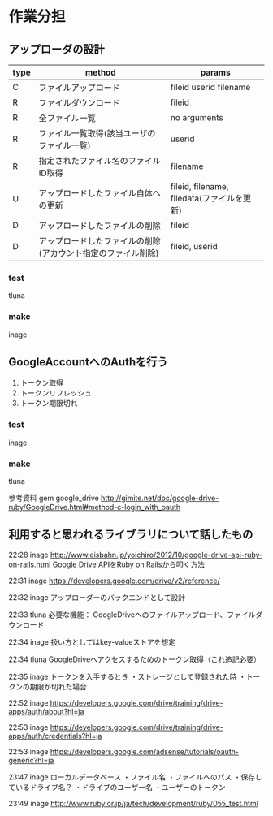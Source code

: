 作業分担
=========

## アップローダの設計

type |    method|   params|
-----|----------|---------|
C    | ファイルアップロード | fileid userid filename |
R    | ファイルダウンロード | fileid |
R    | 全ファイル一覧 | no arguments |
R    | ファイル一覧取得(該当ユーザのファイル一覧) | userid |
R    | 指定されたファイル名のファイルID取得 | filename |
U    | アップロードしたファイル自体への更新 | fileid, filename, filedata(ファイルを更新) |
D    | アップロードしたファイルの削除 | fileid |
D    | アップロードしたファイルの削除(アカウント指定のファイル削除) | fileid, userid  |

### test
tluna
### make
inage

## GoogleAccountへのAuthを行う

1. トークン取得
2. トークンリフレッシュ
3. トークン期限切れ

### test
inage
### make
tluna

参考資料
gem google_drive
http://gimite.net/doc/google-drive-ruby/GoogleDrive.html#method-c-login_with_oauth


## 利用すると思われるライブラリについて話したもの

22:28
inage
http://www.eisbahn.jp/yoichiro/2012/10/google-drive-api-ruby-on-rails.html
Google Drive APIをRuby on Railsから叩く方法

22:31
inage
https://developers.google.com/drive/v2/reference/

22:32
inage
アップローダーのバックエンドとして設計

22:33
tluna
必要な機能：
GoogleDriveへのファイルアップロード、ファイルダウンロード

22:34
inage
扱い方としてはkey-valueストアを想定

22:34
tluna
GoogleDriveへアクセスするためのトークン取得（これ追記必要）

22:35
inage
トークンを入手するとき
・ストレージとして登録された時
・トークンの期限が切れた場合

22:52
inage
https://developers.google.com/drive/training/drive-apps/auth/about?hl=ja

22:53
inage
https://developers.google.com/drive/training/drive-apps/auth/credentials?hl=ja

22:53
inage
https://developers.google.com/adsense/tutorials/oauth-generic?hl=ja


23:47
inage
ローカルデータベース
・ファイル名
・ファイルへのパス
・保存しているドライブ名？
・ドライブのユーザー名
・ユーザーのトークン

23:49
inage
http://www.ruby.or.jp/ja/tech/development/ruby/055_test.html

